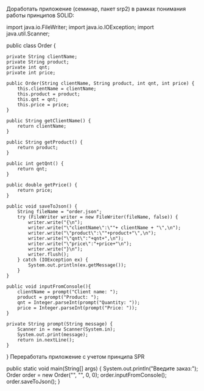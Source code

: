 Доработать приложение (семинар, пакет srp2) в рамках понимания работы принципов SOLID:

import java.io.FileWriter;
import java.io.IOException;
import java.util.Scanner;

public class Order {

    private String clientName;
    private String product;
    private int qnt;
    private int price;

    public Order(String clientName, String product, int qnt, int price) {
        this.clientName = clientName;
        this.product = product;
        this.qnt = qnt;
        this.price = price;
    }

    public String getClientName() {
        return clientName;
    }

    public String getProduct() {
        return product;
    }

    public int getQnt() {
        return qnt;
    }

    public double getPrice() {
        return price;
    }

    public void saveToJson() {
        String fileName = "order.json";
        try (FileWriter writer = new FileWriter(fileName, false)) {
            writer.write("{\n");
            writer.write("\"clientName\":\""+ clientName + "\",\n");
            writer.write("\"product\":\""+product+"\",\n");
            writer.write("\"qnt\":"+qnt+",\n");
            writer.write("\"price\":"+price+"\n");
            writer.write("}\n");
            writer.flush();
        } catch (IOException ex) {
            System.out.println(ex.getMessage());
        }
    }

    public void inputFromConsole(){
        clientName = prompt("Client name: ");
        product = prompt("Product: ");
        qnt = Integer.parseInt(prompt("Quantity: "));
        price = Integer.parseInt(prompt("Price: "));
    }

    private String prompt(String message) {
        Scanner in = new Scanner(System.in);
        System.out.print(message);
        return in.nextLine();
    }

}
Переработать приложение с учетом принципа SPR

public static void main(String[] args) {
System.out.println("Введите заказ:");
Order order = new Order("", "", 0, 0);
order.inputFromConsole();
order.saveToJson();
}